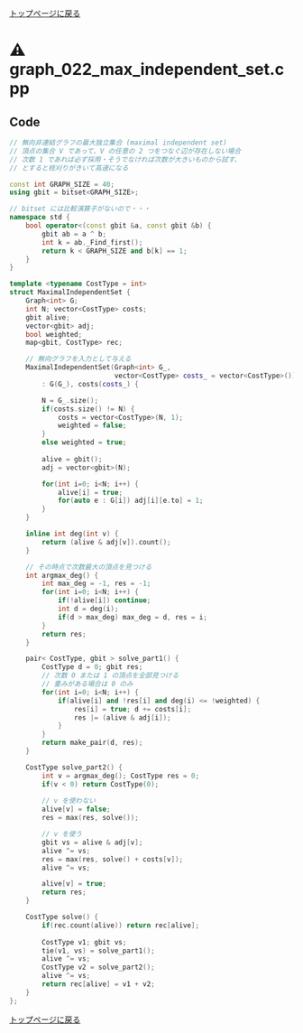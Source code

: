 <!-- mathjax config similar to math.stackexchange -->
<script type="text/javascript"
  src="http://cdn.mathjax.org/mathjax/latest/MathJax.js?config=TeX-AMS-MML_HTMLorMML">
</script>
<script type="text/x-mathjax-config">
  MathJax.Hub.Config({
    TeX: { equationNumbers: { autoNumber: "AMS" }},
    tex2jax: {
      inlineMath: [ ['$','$'] ],
      processEscapes: true
    },
    "HTML-CSS": { matchFontHeight: false },
    displayAlign: "left",
    displayIndent: "2em"
  });
</script>

<script type="text/javascript" src="https://cdnjs.cloudflare.com/ajax/libs/jquery/3.4.1/jquery.min.js"></script>
<link rel="stylesheet" href="../css/copy-button.css" />
<script type="text/javascript" src="../js/balloons.js"></script>
<script type="text/javascript" src="../js/copy-button.js"></script>



[トップページに戻る](../index.html)

# :warning: graph\_022\_max\_independent\_set.cpp

## Code

```cpp
// 無向非連結グラフの最大独立集合 (maximal independent set)
// 頂点の集合 V であって、V の任意の 2 つをつなぐ辺が存在しない場合
// 次数 1 であれば必ず採用・そうでなければ次数が大きいものから試す、
// とすると枝刈りがきいて高速になる

const int GRAPH_SIZE = 40;
using gbit = bitset<GRAPH_SIZE>;

// bitset には比較演算子がないので・・・
namespace std {
    bool operator<(const gbit &a, const gbit &b) {
        gbit ab = a ^ b;
        int k = ab._Find_first();
        return k < GRAPH_SIZE and b[k] == 1;
    }
}

template <typename CostType = int>
struct MaximalIndependentSet {   
    Graph<int> G;
    int N; vector<CostType> costs;
    gbit alive;
    vector<gbit> adj;
    bool weighted;
    map<gbit, CostType> rec;

    // 無向グラフを入力として与える
    MaximalIndependentSet(Graph<int> G_,
                          vector<CostType> costs_ = vector<CostType>())
        : G(G_), costs(costs_) {

        N = G_.size();
        if(costs.size() != N) {
            costs = vector<CostType>(N, 1);
            weighted = false;
        }
        else weighted = true;
   
        alive = gbit();
        adj = vector<gbit>(N);

        for(int i=0; i<N; i++) {
            alive[i] = true;
            for(auto e : G[i]) adj[i][e.to] = 1;
        }
    }

    inline int deg(int v) {
        return (alive & adj[v]).count();
    }

    // その時点で次数最大の頂点を見つける
    int argmax_deg() {
        int max_deg = -1, res = -1;
        for(int i=0; i<N; i++) {
            if(!alive[i]) continue;
            int d = deg(i);
            if(d > max_deg) max_deg = d, res = i;
        }
        return res;
    }

    pair< CostType, gbit > solve_part1() {
        CostType d = 0; gbit res;
        // 次数 0 または 1 の頂点を全部見つける
        // 重みがある場合は 0 のみ
        for(int i=0; i<N; i++) {
            if(alive[i] and !res[i] and deg(i) <= !weighted) {
                res[i] = true; d += costs[i];
                res |= (alive & adj[i]);
            }
        }
        return make_pair(d, res);
    }

    CostType solve_part2() {
        int v = argmax_deg(); CostType res = 0;
        if(v < 0) return CostType(0);
        
        // v を使わない
        alive[v] = false;
        res = max(res, solve());

        // v を使う
        gbit vs = alive & adj[v];
        alive ^= vs;
        res = max(res, solve() + costs[v]);
        alive ^= vs;

        alive[v] = true;
        return res;
    }

    CostType solve() {
        if(rec.count(alive)) return rec[alive];
        
        CostType v1; gbit vs;
        tie(v1, vs) = solve_part1();
        alive ^= vs;
        CostType v2 = solve_part2();
        alive ^= vs;
        return rec[alive] = v1 + v2;
    }
};

```

[トップページに戻る](../index.html)
